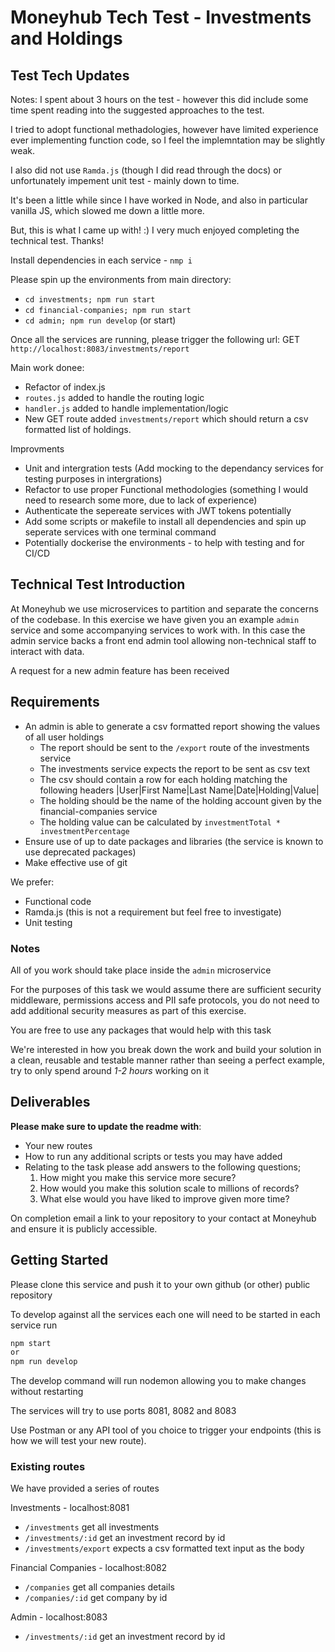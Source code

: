 # Moneyhub Tech Test - Investments and Holdings

## Test Tech Updates

Notes: I spent about 3 hours on the test - however this did include some time spent reading into the suggested approaches to the test.

I tried to adopt functional methadologies, however have limited experience ever implementing function code, so I feel the implemntation may be slightly weak. 

I also did not use `Ramda.js` (though I did read through the docs) or unfortunately impement unit test - mainly down to time.

It's been a little while since I have worked in Node, and also in particular vanilla JS, which slowed me down a little more. 

But, this is what I came up with! :) I very much enjoyed completing the technical test. Thanks! 

Install dependencies in each service - `nmp i`

Please spin up the environments from main directory:
- `cd investments; npm run start`
- `cd financial-companies; npm run start`
- `cd admin; npm run develop` (or start)

Once all the services are running, please trigger the following url:
GET `http://localhost:8083/investments/report`

Main work donee:
- Refactor of index.js
- `routes.js` added to handle the routing logic
- `handler.js` added to handle implementation/logic
- New GET route added `investments/report` which should return a csv formatted list of holdings.

Improvments
- Unit and intergration tests (Add mocking to the dependancy services for testing purposes in intergrations)
- Refactor to use proper Functional methodologies (something I would need to research some more, due to lack of experience)
- Authenticate the sepereate services with JWT tokens potentially
- Add some scripts or makefile to install all dependencies and spin up seperate services with one terminal command
- Potentially dockerise the environments - to help with testing and for CI/CD

## Technical Test Introduction

At Moneyhub we use microservices to partition and separate the concerns of the codebase. In this exercise we have given you an example `admin` service and some accompanying services to work with. In this case the admin service backs a front end admin tool allowing non-technical staff to interact with data.

A request for a new admin feature has been received

## Requirements

- An admin is able to generate a csv formatted report showing the values of all user holdings
    - The report should be sent to the `/export` route of the investments service
    - The investments service expects the report to be sent as csv text
    - The csv should contain a row for each holding matching the following headers
    |User|First Name|Last Name|Date|Holding|Value|
    - The holding should be the name of the holding account given by the financial-companies service
    - The holding value can be calculated by `investmentTotal * investmentPercentage`
- Ensure use of up to date packages and libraries (the service is known to use deprecated packages)
- Make effective use of git

We prefer:
- Functional code 
- Ramda.js (this is not a requirement but feel free to investigate)
- Unit testing

### Notes
All of you work should take place inside the `admin` microservice

For the purposes of this task we would assume there are sufficient security middleware, permissions access and PII safe protocols, you do not need to add additional security measures as part of this exercise.

You are free to use any packages that would help with this task

We're interested in how you break down the work and build your solution in a clean, reusable and testable manner rather than seeing a perfect example, try to only spend around *1-2 hours* working on it

## Deliverables
**Please make sure to update the readme with**:

- Your new routes
- How to run any additional scripts or tests you may have added
- Relating to the task please add answers to the following questions;
    1. How might you make this service more secure?
    2. How would you make this solution scale to millions of records?
    3. What else would you have liked to improve given more time?
  

On completion email a link to your repository to your contact at Moneyhub and ensure it is publicly accessible.

## Getting Started

Please clone this service and push it to your own github (or other) public repository

To develop against all the services each one will need to be started in each service run

```bash
npm start
or
npm run develop
```

The develop command will run nodemon allowing you to make changes without restarting

The services will try to use ports 8081, 8082 and 8083

Use Postman or any API tool of you choice to trigger your endpoints (this is how we will test your new route).

### Existing routes
We have provided a series of routes 

Investments - localhost:8081
- `/investments` get all investments
- `/investments/:id` get an investment record by id
- `/investments/export` expects a csv formatted text input as the body

Financial Companies - localhost:8082
- `/companies` get all companies details
- `/companies/:id` get company by id

Admin - localhost:8083
- `/investments/:id` get an investment record by id
